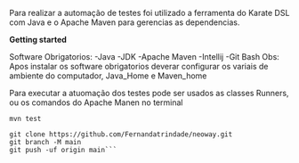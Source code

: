 Para realizar a automação de testes foi utilizado a ferramenta do Karate DSL com Java e o Apache Maven para gerencias as dependencias.

**Getting started**

Software Obrigatorios:
-Java
-JDK
-Apache Maven
-Intellij 
-Git Bash
Obs: Apos instalar os software obrigatorios deverar configurar os variais de ambiente do computador, Java_Home e Maven_home 

Para executar a atuomação dos testes pode ser usados as classes Runners, ou os comandos do Apache Manen no terminal

`mvn test`

```cd existing_repo
git clone https://github.com/Fernandatrindade/neoway.git
git branch -M main
git push -uf origin main```

